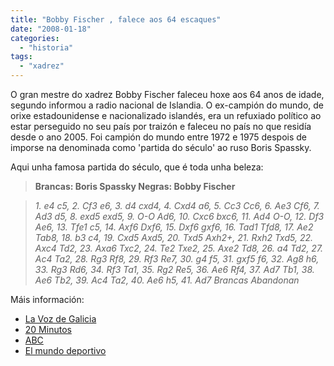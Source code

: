 ```yaml
---
title: "Bobby Fischer , falece aos 64 escaques"
date: "2008-01-18"
categories: 
  - "historia"
tags: 
  - "xadrez"
---
```


O gran mestre do xadrez Bobby Fischer faleceu hoxe aos 64 anos de idade, segundo informou a radio nacional de Islandia. O ex-campión do mundo, de orixe estadounidense e nacionalizado islandés, era un refuxiado político ao estar perseguido no seu país por traizón e faleceu no país no que residía desde o ano 2005. Foi campión do mundo entre 1972 e 1975 despois de imporse na denominada como 'partida do século' ao ruso Boris Spassky.

Aqui unha famosa partida do século, que é toda unha beleza:

> **Brancas: Boris Spassky Negras: Bobby Fischer**

> _1\. e4 c5, 2. Cf3 e6, 3. d4 cxd4, 4. Cxd4 a6, 5. Cc3 Cc6, 6. Ae3 Cf6, 7. Ad3 d5, 8. exd5 exd5, 9. O-O Ad6, 10. Cxc6 bxc6, 11. Ad4 O-O, 12. Df3 Ae6, 13. Tfe1 c5, 14. Axf6 Dxf6, 15. Dxf6 gxf6, 16. Tad1 Tfd8, 17. Ae2 Tab8, 18. b3 c4, 19. Cxd5 Axd5, 20. Txd5 Axh2+, 21. Rxh2 Txd5, 22. Axc4 Td2, 23. Axa6 Txc2, 24. Te2 Txe2, 25. Axe2 Td8, 26. a4 Td2, 27. Ac4 Ta2, 28. Rg3 Rf8, 29. Rf3 Re7, 30. g4 f5, 31. gxf5 f6, 32. Ag8 h6, 33. Rg3 Rd6, 34. Rf3 Ta1, 35. Rg2 Re5, 36. Ae6 Rf4, 37. Ad7 Tb1, 38. Ae6 Tb2, 39. Ac4 Ta2, 40. Ae6 h5, 41. Ad7 Brancas Abandonan_

Máis información:

- [La Voz de Galicia](http://www.lavozdegalicia.es/deportes/2008/01/18/00031200656146816242803.htm)
- [20 Minutos](http://www.20minutos.es/noticia/335993/0/fischer/ajedrez/fallecido/)
- [ABC](http://www.abc.es/20080118/deportes-deportes/muere-genio-ajedrez-bobby_200801181223.html)
- [El mundo deportivo](http://www.elmundodeportivo.es/web/gen/20080118/noticia_53428222495.html)
